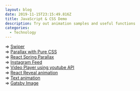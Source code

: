 ```yaml
---
layout: blog
date: 2019-11-15T23:15:49.816Z
title: JavaScript & CSS Demo
description: Try out animation samples and useful functions
categories:
  - Technology
---
```

\=> <a href="/demo/demo-swiper/">Swiper</a>\
=> <a href="/demo/demo-parallax-css/">Parallax with Pure CSS</a>\
=> <a href="/demo/demo-parallax/">React Spring Parallax</a>\
=> <a href="/demo/demo-instagram/">Instagram Feed</a>\
=> <a href="/demo/demo-video-player/">Video Player using youtube API</a><br />
=> <a href="/demo/demo-reveal/">React Reveal animation</a><br />
=> <a href="/demo/demo-fade/">Text animation</a><br />
=> <a href="/demo/demo-image/">Gatsby Image</a>
